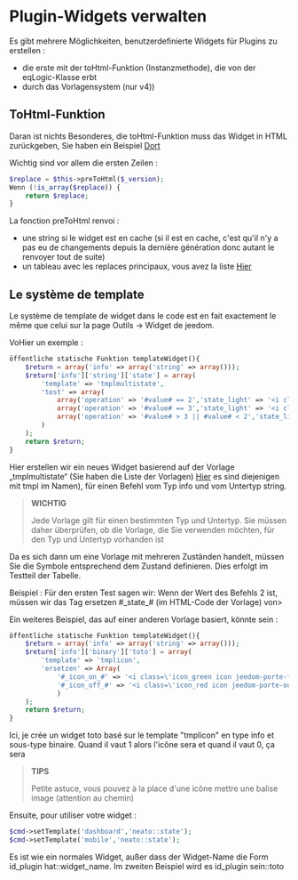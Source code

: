 # Plugin-Widgets verwalten

Es gibt mehrere Möglichkeiten, benutzerdefinierte Widgets für Plugins zu erstellen :

- die erste mit der toHtml-Funktion (Instanzmethode), die von der eqLogic-Klasse erbt
- durch das Vorlagensystem (nur v4))

## ToHtml-Funktion

Daran ist nichts Besonderes, die toHtml-Funktion muss das Widget in HTML zurückgeben, Sie haben ein Beispiel [Dort](https://github.com/jeedom/plugin-weather/blob/beta/core/class/weather.class.php#L647)

Wichtig sind vor allem die ersten Zeilen :

````php
$replace = $this->preToHtml($_version);
Wenn (!is_array($replace)) {
	return $replace;
}
````

La fonction preToHtml renvoi :

- une string si le widget est en cache (si il est en cache, c'est qu'il n'y a pas eu de changements depuis la dernière génération donc autant le renvoyer tout de suite)
- un tableau avec les replaces principaux, vous avez la liste [Hier](https://github.com/jeedom/core/blob/alpha/core/class/eqLogic.class.php#L663)

## Le système de template

Le système de template de widget dans le code est en fait exactement le même que celui sur la page Outils -> Widget de jeedom.

VoHier un exemple :

````php
öffentliche statische Funktion templateWidget(){
	$return = array('info' => array('string' => array()));
	$return['info']['string']['state'] = array(
		'template' => 'tmplmultistate',
		'test' => array(
			array('operation' => '#value# == 2','state_light' => '<i class="icon maison-vacuum6"></i>','state_dark' => '<i class="icon maison-vacuum6"></i>'),
			array('operation' => '#value# == 3','state_light' => '<i class="fa fa-pause"></i>','state_dark' => '<i class="fa fa-pause"></i>'),
			array('operation' => '#value# > 3 || #value# < 2','state_light' => '<i class="fa fa-home"></i>','state_dark' => '<i class="fa fa-home"></i>')
		)
	);
	return $return;
}
````

Hier erstellen wir ein neues Widget basierend auf der Vorlage „tmplmultistate“ (Sie haben die Liste der Vorlagen) [Hier](https://github.com/jeedom/core/tree/alpha/core/template/dashboard) es sind diejenigen mit tmpl im Namen), für einen Befehl vom Typ info und vom Untertyp string.

> **WICHTIG**
>
> Jede Vorlage gilt für einen bestimmten Typ und Untertyp. Sie müssen daher überprüfen, ob die Vorlage, die Sie verwenden möchten, für den Typ und Untertyp vorhanden ist

Da es sich dann um eine Vorlage mit mehreren Zuständen handelt, müssen Sie die Symbole entsprechend dem Zustand definieren. Dies erfolgt im Testteil der Tabelle.

Beispiel : Für den ersten Test sagen wir: Wenn der Wert des Befehls 2 ist, müssen wir das Tag ersetzen #\_state_# (im HTML-Code der Vorlage) von>

Ein weiteres Beispiel, das auf einer anderen Vorlage basiert, könnte sein :

````php
öffentliche statische Funktion templateWidget(){
	$return = array('info' => array('string' => array()));
	$return['info']['binary']['toto'] = array(
		'template' => 'tmplicon',
		'ersetzen' => Array(
			'#_icon_on_#' => '<i class=\'icon_green icon jeedom-porte-ferme\'></i>',
			'#_icon_off_#' => '<i class=\'icon_red icon jeedom-porte-ouverte\'></i>'
			)
	);
	return $return;
}
````

Ici, je crée un widget toto basé sur le template "tmplicon" en type info et sous-type binaire. Quand il vaut 1 alors l'icône sera <i class='icon_green icon jeedom-porte-ferme'></i> et quand il vaut 0, ça sera <i class='icon_red icon jeedom-porte-ouverte'></i>

>**TIPS**
>
> Petite astuce, vous pouvez à la place d'une icône mettre une balise image (attention au chemin)

Ensuite, pour utiliser votre widget :

````php
$cmd->setTemplate('dashboard','neato::state');
$cmd->setTemplate('mobile','neato::state');
````

Es ist wie ein normales Widget, außer dass der Widget-Name die Form id_plugin hat::widget_name. Im zweiten Beispiel wird es id_plugin sein::toto


